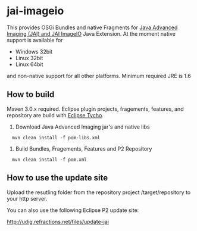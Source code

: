 jai-imageio
===========

This provides OSGi Bundles and native Fragments for 
[Java Advanced Imaging (JAI) and JAI ImageIO](http://en.wikipedia.org/wiki/Java_Advanced_Imaging) Java Extension. At the moment native support is available for

 * Windows 32bit
 * Linux 32bit 
 * Linux 64bit

and non-native support for all other platforms. Minimum required JRE is 1.6
 
How to build
------------

Maven 3.0.x required. Eclipse plugin projects, fragements, features, and repository
are build with [Eclipse Tycho](https://eclipse.org/tycho).

1. Download Java Advanced Imaging jar's and native libs

  ```
    mvn clean install -f pom-libs.xml
  ```

1. Build Bundles, Fragements, Features and P2 Repository

  ```
    mvn clean install -f pom.xml
  ```

How to use the update site
--------------------------

Upload the resutling folder from the repository project <repository-project>/target/repository 
to your http server. 

You can also use the following Eclipse P2 update site:

http://udig.refractions.net/files/update-jai
